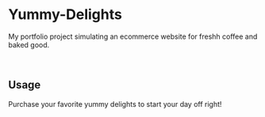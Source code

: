 # Yummy-Delights

My portfolio project simulating an ecommerce website for freshh coffee and baked good.

&nbsp;

## Usage

Purchase your favorite yummy delights to start your day off right!
